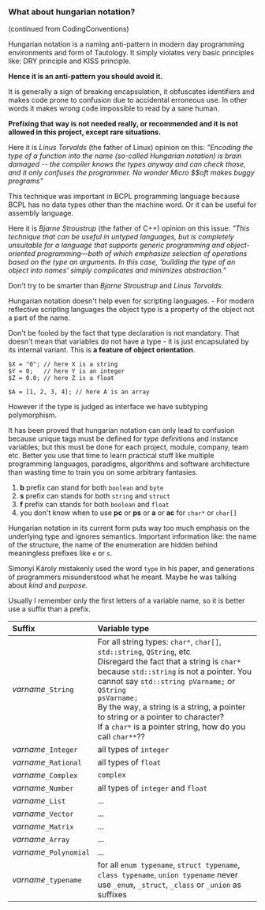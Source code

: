 ### What about hungarian notation? ###
(continued from CodingConventions)

Hungarian notation is a naming anti-pattern in modern day programming environments and form of Tautology. It simply violates very basic principles like: DRY principle and KISS principle.

**Hence it is an anti-pattern you should avoid it.**

It is generally a sign of breaking encapsulation, it obfuscates identifiers and makes code prone to confusion due to accidental erroneous use. In other words it makes wrong code impossible to read by a sane human.

**Prefixing that way is not needed really, or recommended and it is not allowed in this project, except rare situations.**

Here it is _Linus Torvalds_ (the father of Linux) opinion on this: _"Encoding the type of a function into the name (so-called Hungarian notation) is brain damaged -- the compiler knows the types anyway and can check those, and it only confuses the programmer. No wonder Micro $$oft makes buggy programs"_

This technique was important in BCPL programming language because BCPL has no data types other than the machine word. Or it can be useful for assembly language.

Here it is _Bjarne Stroustrup_ (the father of C++) opinion on this issue:
_"This technique that can be useful in untyped languages, but is completely unsuitable for a language that supports generic programming and object-oriented programming—both of which emphasize selection of operations based on the type an arguments. In this case, 'building the type of an object into names' simply complicates and minimizes abstraction."_

Don't try to be smarter than _Bjarne Stroustrup_ and _Linus Torvalds_.

Hungarian notation doesn't help even for scripting languages. - For modern reflective scripting languages the object type is a property of the object not a part of the name.

Don't be fooled  by the fact that type declaration is not mandatory. That doesn't mean that variables do not have a type - it is just encapsulated by its internal variant. This is **a feature of object orientation**.

```
$X = "0"; // here X is a string
$Y = 0;   // here Y is an integer
$Z = 0.0; // here Z is a float

$A = [1, 2, 3, 4]; // here A is an array
```

However if the type is judged as interface we have subtyping polymorphism.

It has been proved that hungarian notation can only lead to confusion because unique tags must be defined for type definitions and instance variables; but this must be done for each project, module, company, team etc. Better you use that time to learn practical stuff like multiple programming languages, paradigms, algorithms and software architecture than wasting time to train you on some arbitrary fantasies.

  1. **b** prefix can stand for both `boolean` and `byte`
  1. **s** prefix can stands for both `string` and `struct`
  1. **f** prefix can stands for both `boolean` and `float`
  1. you don't know when to use **pc** or **ps** or **a** or **ac** for `char*` or `char[]`

Hungarian notation in its current form puts way too much emphasis on the underlying type and ignores semantics. Important information like: the name of the structure, the name of the enumeration are hidden behind meaningless prefixes like `e` or `s`.

Simonyi Károly mistakenly used the word `type` in his paper, and generations of programmers misunderstood what he meant. Maybe he was talking about _kind_ and _purpose_.

Usually I remember only the first letters of a variable name, so it is  better use a suffix than a prefix.

| **Suffix** | **Variable type** |
|:-----------|:------------------|
| _varname_`_String` | <div>For all string types: <code>char*</code>, <code>char[]</code>, <code>std::string</code>, <code>QString</code>, etc</div><div>Disregard the fact that a string is <code>char*</code> because <code>std::string</code> is not a pointer. You cannot say <code>std::string pVarname;</code> or <code>QString psVarname;</code></div><div>By the way, a string is a string, a pointer to string or a pointer to character?</div> <div>If a <code>char*</code> is a pointer string, how do you call <code>char**</code>??</div>|
| _varname_`_Integer` | all types of `integer` |
| _varname_`_Rational` | all types of `float` |
| _varname_`_Complex` | `complex` |
| _varname_`_Number` | all types of `integer` and `float` |
| _varname_`_List` | ... |
| _varname_`_Vector` | ... |
| _varname_`_Matrix` | ... |
| _varname_`_Array` | ... |
| _varname_`_Polynomial` | ... |
| _varname_`_typename` |  for all `enum typename`, `struct typename`, `class typename`, `union typename` never use `_enum`, `_struct`, `_class` or `_union` as suffixes |